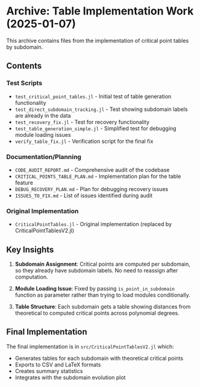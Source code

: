 # Archive: Table Implementation Work (2025-01-07)

This archive contains files from the implementation of critical point tables by subdomain.

## Contents

### Test Scripts
- `test_critical_point_tables.jl` - Initial test of table generation functionality
- `test_direct_subdomain_tracking.jl` - Test showing subdomain labels are already in the data
- `test_recovery_fix.jl` - Test for recovery functionality
- `test_table_generation_simple.jl` - Simplified test for debugging module loading issues
- `verify_table_fix.jl` - Verification script for the final fix

### Documentation/Planning
- `CODE_AUDIT_REPORT.md` - Comprehensive audit of the codebase
- `CRITICAL_POINTS_TABLE_PLAN.md` - Implementation plan for the table feature
- `DEBUG_RECOVERY_PLAN.md` - Plan for debugging recovery issues
- `ISSUES_TO_FIX.md` - List of issues identified during audit

### Original Implementation
- `CriticalPointTables.jl` - Original implementation (replaced by CriticalPointTablesV2.jl)

## Key Insights

1. **Subdomain Assignment**: Critical points are computed per subdomain, so they already have subdomain labels. No need to reassign after computation.

2. **Module Loading Issue**: Fixed by passing `is_point_in_subdomain` function as parameter rather than trying to load modules conditionally.

3. **Table Structure**: Each subdomain gets a table showing distances from theoretical to computed critical points across polynomial degrees.

## Final Implementation

The final implementation is in `src/CriticalPointTablesV2.jl` which:
- Generates tables for each subdomain with theoretical critical points
- Exports to CSV and LaTeX formats
- Creates summary statistics
- Integrates with the subdomain evolution plot